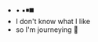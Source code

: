 - • ▪️◾️◼️
- I don't know what I like 
- so I'm journeying 🐣

<!---
7rohj/7rohj is a ✨ special ✨ repository because its `README.md` (this file) appears on your GitHub profile.
You can click the Preview link to take a look at your changes.
--->

